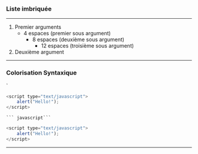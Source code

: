 
### Liste imbriquée
---
1. Premier arguments
    * 4 espaces (premier sous argument)
        - 8 espaces (deuxième sous argument)
            + 12 espaces (troisième sous argument)
2. Deuxième argument
---
### Colorisation Syntaxique

`
``` javascript
<script type="text/javascript">
    alert("Hello!");
</script>
```
` ``` javascript``` `

``` javascript
<script type="text/javascript">
    alert("Hello!");
</script>
```
***
